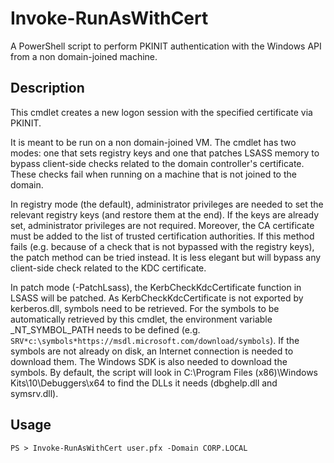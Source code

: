 # Invoke-RunAsWithCert

A PowerShell script to perform PKINIT authentication with the Windows API from a non domain-joined machine.

## Description

This cmdlet creates a new logon session with the specified certificate via PKINIT.

It is meant to be run on a non domain-joined VM. The cmdlet has two modes: one that sets
registry keys and one that patches LSASS memory to bypass client-side checks related
to the domain controller's certificate. These checks fail when running on a machine that
is not joined to the domain.

In registry mode (the default), administrator privileges are needed to set the relevant
registry keys (and restore them at the end). If the keys are already set, administrator
privileges are not required. Moreover, the CA certificate must be added to the list of
trusted certification authorities. If this method fails (e.g. because of a check that is not
bypassed with the registry keys), the patch method can be tried instead. It is less elegant
but will bypass any client-side check related to the KDC certificate.

In patch mode (-PatchLsass), the KerbCheckKdcCertificate function in LSASS will be patched.
As KerbCheckKdcCertificate is not exported by kerberos.dll, symbols need to be retrieved.
For the symbols to be automatically retrieved by this cmdlet, the environment variable 
_NT_SYMBOL_PATH needs to be defined (e.g. `SRV*c:\symbols*https://msdl.microsoft.com/download/symbols`).
If the symbols are not already on disk, an Internet connection is needed to download them.
The Windows SDK is also needed to download the symbols. By default, the script will
look in C:\Program Files (x86)\Windows Kits\10\Debuggers\x64 to find the DLLs it
needs (dbghelp.dll and symsrv.dll).

## Usage

```
PS > Invoke-RunAsWithCert user.pfx -Domain CORP.LOCAL
```